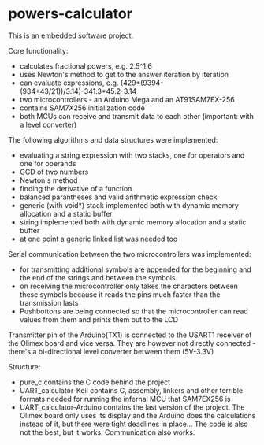 # powers-calculator

This is an embedded software project.

Core functionality:
  - calculates fractional powers, e.g. 2.5^1.6
  - uses Newton's method to get to the answer iteration by iteration
  - can evaluate expressions, e.g. (429*(9394-(934+43/21))/3.14)-341.3*45.2-3.14
  - two microcontrollers - an Arduino Mega and an AT91SAM7EX-256
  - contains SAM7X256 initialization code
  - both MCUs can receive and transmit data to each other (important: with a level converter)

The following algorithms and data structures were implemented:
  - evaluating a string expression with two stacks, one for operators and one for operands
  - GCD of two numbers
  - Newton's method
  - finding the derivative of a function
  - balanced parantheses and valid arithmetic expression check
  - generic (with void*) stack implemented both with dynamic memory allocation and a static buffer
  - string implemented both with dynamic memory allocation and a static buffer
  - at one point a generic linked list was needed too

Serial communication between the two microcontrollers was implemented:
  - for transmitting additional symbols are appended for the beginning and the end of the strings and between the symbols.
  - on receiving the microcontroller only takes the characters between these symbols because it reads the pins much faster than the transmission lasts
  - Pushbottons are being connected so that the microcontroller can read values from them and prints them out to the LCD

Transmitter pin of the Arduino(TX1) is connected to the USART1 receiver of the Olimex board and vice versa. They are however not directly connected - there's a bi-directional level converter between them (5V-3.3V)

Structure:
  - pure_c contains the C code behind the project
  - UART_calculator-Keil contains C, assembly, linkers and other terrible formats needed for running the infernal MCU that SAM7EX256 is
  - UART_calculator-Arduino contains the last version of the project. The Olimex board only uses its display and the Arduino does the calculations instead of it, but there were tight deadlines in place... The code is also not the best, but it works. Communication also works.
